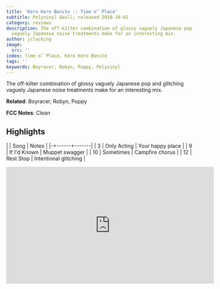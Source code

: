 ```yaml
---
title: 'Kero Kero Bonito :: Time n’ Place'
subtitle: Polyvinyl &bull; released 2018-10-01
category: reviews
description: The off-kilter combination of glossy vaguely Japanese pop and glitching
  vaguely Japanese noise treatments make for an interesting mix.
author: jclacking
image:
  src: ''
index: Time n’ Place, Kero Kero Bonito
tags: ''
keywords: Boyracer, Robyn, Poppy, Polyvinyl
---
```

The off-kilter combination of glossy vaguely Japanese pop and glitching vaguely Japanese noise treatments make for an interesting mix.<!--more-->

**Related**: Boyracer, Robyn, Poppy

**FCC Notes**: Clean

## Highlights

| | Song | Notes |
|-+------+-------|
| 3 | Only Acting | Your happy place |
| 9 | If I'd Known | Muppet swagger |
| 10 | Sometimes | Campfire chorus |
| 12 | Rest Stop | Intentional glitching |

<div class="tlo-detail-video"><iframe width="560" height="315" src="https://www.youtube.com/embed/sepcj45774I" frameborder="0" allow="autoplay; encrypted-media" allowfullscreen></iframe></div>

